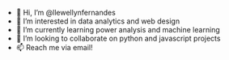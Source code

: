 - 👋 Hi, I’m @llewellynfernandes
- 👀 I’m interested in data analytics and web design
- 🌱 I’m currently learning power analysis and machine learning
- 💞️ I’m looking to collaborate on python and javascript projects
- 📫 Reach me via email!

<!---
llewellynfernandes/llewellynfernandes is a ✨ special ✨ repository because its `README.md` (this file) appears on your GitHub profile.
You can click the Preview link to take a look at your changes.
--->
